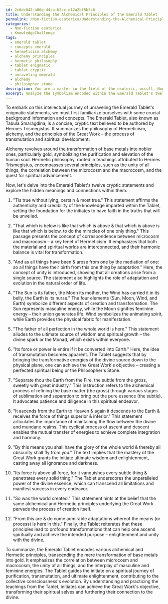 ```yaml
---
id: 2c6dc042-a06e-44ca-b2cc-e12a2bf5b5c6
title: Understanding the Alchemical Principles of the Emerald Tablet
permalink: /Non-fiction-esoterica/Understanding-the-Alchemical-Principles-of-the-Emerald-Tablet/
categories:
  - Non-fiction esoterica
  - KnowledgeChallenge
tags:
  - emerald tablet
  - concepts emerald
  - hermeticism alchemy
  - alchemy principles
  - hermetic philosophy
  - tablet enigmatic
  - tablet cryptic
  - unraveling emerald
  - alchemy
  - philosopher stone
description: You are a master in the field of the esoteric, occult, Non-fiction esoterica and Education. You are a writer of tests, challenges, textbooks and deep knowledge on Non-fiction esoterica for initiates and students to gain deep insights and understanding from. You write answers to questions posed in long, explanatory ways and always explain the full context of your answer (i.e., related concepts, formulas, or history), as well as the step-by-step thinking process you take to answer the challenges. Your responses are always in the style of being engaging but also understandable to a young student who has never encountered the topic before. Summarize the key themes, ideas, and conclusions at the end.
excerpt: Analyze the symbolism encoded within the Emerald Tablet's twelve cryptic statements and elucidate the intertwined connections between alchemical principles, Hermetic philosophy, and the collective consciousness, ultimately revealing a comprehensive interpretation of the Tablet's esoteric message and the transformation of the initiate's spiritual development.
---
```

To embark on this intellectual journey of unraveling the Emerald Tablet's enigmatic statements, we must first familiarize ourselves with some crucial background information and concepts. The Emerald Tablet, also known as Tabula Smaragdina, is a concise, cryptic text believed to be authored by Hermes Trismegistus. It summarizes the philosophy of Hermeticism, alchemy, and the principles of the Great Work – the process of transmutation and spiritual development.

Alchemy revolves around the transformation of base metals into nobler ones, particularly gold, symbolizing the purification and elevation of the human soul. Hermetic philosophy, rooted in teachings attributed to Hermes Trismegistus, encompasses several principles, such as the unity of all things, the correlation between the microcosm and the macrocosm, and the quest for spiritual advancement.

Now, let's delve into the Emerald Tablet's twelve cryptic statements and explore the hidden meanings and connections within them.

1. "Tis true without lying, certain & most true."
This statement affirms the authenticity and credibility of the knowledge imparted within the Tablet, setting the foundation for the initiates to have faith in the truths that will be unveiled.

2. "That which is below is like that which is above & that which is above is like that which is below, to do the miracles of one only thing."
This passage presents the concept of correspondence between microcosm and macrocosm – a key tenet of Hermeticism. It emphasizes that both the material and spiritual worlds are interconnected, and their harmonic balance is vital for transformation.

3. "And as all things have been & arose from one by the mediation of one: so all things have their birth from this one thing by adaptation."
Here, the concept of unity is introduced, showing that all creations arise from a single source. The statement also highlights the role of adaptation and evolution in the natural order of life.

4. "The Sun is its father, the Moon its mother, the Wind has carried it in its belly, the Earth is its nurse."
The four elements (Sun, Moon, Wind, and Earth) symbolize different aspects of creation and transformation. The Sun represents masculine energy, while the Moon signifies feminine energy – their union generates life. Wind symbolizes the animating spirit, while Earth provides the physical fabric for manifestation.

5. "The father of all perfection in the whole world is here."
This statement alludes to the ultimate source of wisdom and spiritual growth – the divine spark or the Monad, which exists within everyone.

6. "Its force or power is entire if it be converted into Earth."
Here, the idea of transmutation becomes apparent. The Tablet suggests that by bringing the transformative energies of the divine source down to the physical plane, one can achieve the Great Work's objective – creating a perfected spiritual being or the Philosopher's Stone.

7. "Separate thou the Earth from the Fire, the subtle from the gross, sweetly with great industry."
This instruction refers to the alchemical process of refining the base matter (the gross) through various stages of sublimation and separation to bring out the pure essence (the subtle). It advocates patience and diligence in this spiritual endeavor.

8. "It ascends from the Earth to Heaven & again it descends to the Earth & receives the force of things superior & inferior."
This statement articulates the importance of maintaining the flow between the divine and mundane realms. This cyclical process of ascent and descent enables the mutual transfer of energies to achieve complete integration and harmony.

9. "By this means you shall have the glory of the whole world & thereby all obscurity shall fly from you."
The text implies that the mastery of the Great Work grants the initiate ultimate wisdom and enlightenment, casting away all ignorance and darkness.

10. "Its force is above all force, for it vanquishes every subtle thing & penetrates every solid thing."
The Tablet underscores the unparalleled power of the divine essence, which can transcend all limitations and manifest success in every endeavor.

11. "So was the world created."
This statement hints at the belief that the same alchemical and Hermetic principles underlying the Great Work pervade the process of creation itself.

12. "From this are & do come admirable adaptations whereof the means (or process) is here in this."
Finally, the Tablet reiterates that these principles lead to profound transformations that can help one ascend spiritually and achieve the intended purpose – enlightenment and unity with the divine.

To summarize, the Emerald Tablet encodes various alchemical and Hermetic principles, transcending the mere transformation of base metals into gold. It emphasizes the correlation between microcosm and macrocosm, the unity of all things, and the interplay of masculine and feminine energies. The Tablet guides the initiate on a spiritual journey of purification, transmutation, and ultimate enlightenment, contributing to the collective consciousness's evolution. By understanding and practicing the teachings from the Tablet, initiates can achieve the Great Work's objective, transforming their spiritual selves and furthering their connection to the divine.
